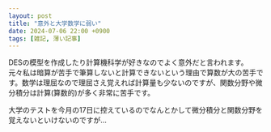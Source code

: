 ```yaml
---
layout: post
title: "意外と大学数学に弱い"
date: 2024-07-06 22:00 +0900
tags: [雑記, 薄い記事]
---
```


DESの模型を作成したり計算機科学が好きなのでよく意外だと言われます。
元々私は暗算が苦手で筆算しないと計算できないという理由で算数が大の苦手です。数学は理屈なので理屈さえ覚えれば計算量も少ないのですが、関数分野や微分積分は計算(算数的)が多く非常に苦手です。

大学のテストを今月の17日に控えているのでなんとかして微分積分と関数分野を覚えないといけないのですが...